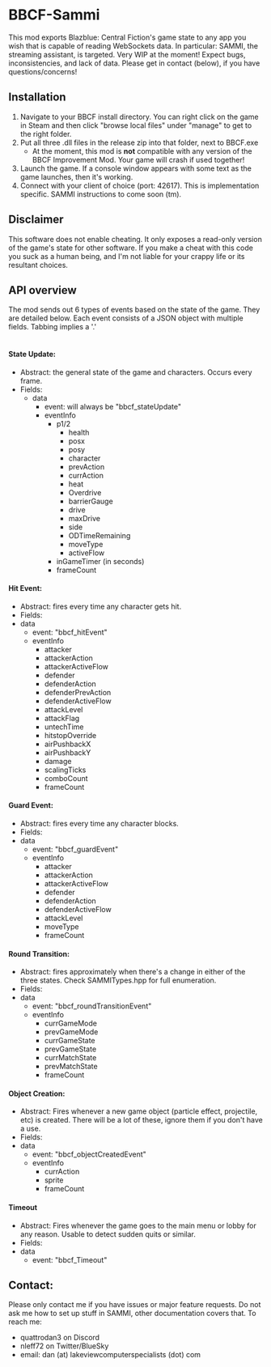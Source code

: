 # BBCF-Sammi

This mod exports Blazblue: Central Fiction's game state to any app you wish that is capable of reading WebSockets data. In particular: SAMMI, the streaming assistant, is targeted.
Very WIP at the moment! Expect bugs, inconsistencies, and lack of data. Please get in contact (below), if you have questions/concerns!

## Installation
1. Navigate to your BBCF install directory. You can right click on the game in Steam and then click "browse local files" under "manage" to get to the right folder.
2. Put all three .dll files in the release zip into that folder, next to BBCF.exe
    * At the moment, this mod is **not** compatible with any version of the BBCF Improvement Mod. Your game will crash if used together!
3. Launch the game. If a console window appears with some text as the game launches, then it's working.
4. Connect with your client of choice (port: 42617). This is implementation specific. SAMMI instructions to come soon (tm).

## Disclaimer
This software does not enable cheating. It only exposes a read-only version of the game's state for other software. If you make a cheat with this code you suck as a human being, and I'm not liable for your crappy life or its resultant choices.

## API overview
The mod sends out 6 types of events based on the state of the game. They are detailed below.
Each event consists of a JSON object with multiple fields. Tabbing implies a '.'
<br><br>
#### State Update:
* Abstract: the general state of the game and characters. Occurs every frame.
* Fields:
    * data
	    * event: will always be "bbcf_stateUpdate"
	    * eventInfo
    		* p1/2
    			* health
    			* posx
				* posy
    			* character
    			* prevAction
    			* currAction
    			* heat
    			* Overdrive
    			* barrierGauge
    			* drive
    			* maxDrive
    			* side
				* ODTimeRemaining
				* moveType
				* activeFlow
			* inGameTimer (in seconds)
    		* frameCount

#### Hit Event:
* Abstract: fires every time any character gets hit.
* Fields:
* data
	* event: "bbcf_hitEvent"
	* eventInfo
		* attacker
		* attackerAction
		* attackerActiveFlow
		* defender
		* defenderAction
		* defenderPrevAction
		* defenderActiveFlow
		* attackLevel
		* attackFlag
		* untechTime
		* hitstopOverride
		* airPushbackX
		* airPushbackY
		* damage
		* scalingTicks
		* comboCount
		* frameCount

#### Guard Event:
* Abstract: fires every time any character blocks.
* Fields:
* data
	* event: "bbcf_guardEvent"
	* eventInfo
		* attacker
		* attackerAction
		* attackerActiveFlow
		* defender
		* defenderAction
		* defenderActiveFlow
		* attackLevel
		* moveType
		* frameCount

#### Round Transition:
* Abstract: fires approximately when there's a change in either of the three states. Check SAMMITypes.hpp for full enumeration.
* Fields:
* data
	* event: "bbcf_roundTransitionEvent"
	* eventInfo
		* currGameMode
		* prevGameMode
		* currGameState
		* prevGameState
		* currMatchState
		* prevMatchState
		* frameCount

#### Object Creation:
* Abstract: Fires whenever a new game object (particle effect, projectile, etc) is created. There will be a lot of these, ignore them if you don't have a use.
* Fields:
* data
	* event: "bbcf_objectCreatedEvent"
	* eventInfo
		* currAction
		* sprite
		* frameCount
		
#### Timeout
* Abstract: Fires whenever the game goes to the main menu or lobby for any reason. Usable to detect sudden quits or similar.
* Fields:
* data
	* event: "bbcf_Timeout"


## Contact:
Please only contact me if you have issues or major feature requests. Do not ask me how to set up stuff in SAMMI, other documentation covers that.
To reach me:
* quattrodan3 on Discord
* nleff72 on Twitter/BlueSky
* email: dan (at) lakeviewcomputerspecialists (dot) com
